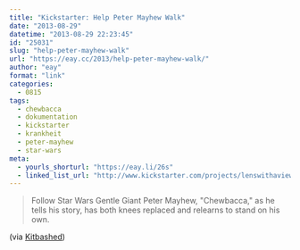 ```yaml
---
title: "Kickstarter: Help Peter Mayhew Walk"
date: "2013-08-29"
datetime: "2013-08-29 22:23:45"
id: "25031"
slug: "help-peter-mayhew-walk"
url: "https://eay.cc/2013/help-peter-mayhew-walk/"
author: "eay"
format: "link"
categories:
  - 0815
tags:
  - chewbacca
  - dokumentation
  - kickstarter
  - krankheit
  - peter-mayhew
  - star-wars
meta:
  - yourls_shorturl: "https://eay.li/26s"
  - linked_list_url: "http://www.kickstarter.com/projects/lenswithaview/standing-in-the-stars-the-peter-mayhew-story"
---
```


> Follow Star Wars Gentle Giant Peter Mayhew, "Chewbacca," as he tells his story, has both knees replaced and relearns to stand on his own.

(via [Kitbashed](http://kitbashed.com/blog/help-peter-mayhew-walk))
